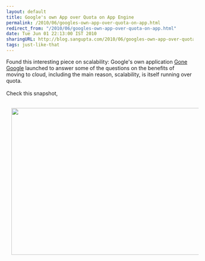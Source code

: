 ```yaml
---
layout: default
title: Google's own App over Quota on App Engine
permalink: /2010/06/googles-own-app-over-quota-on-app.html
redirect_from: "/2010/06/googles-own-app-over-quota-on-app.html"
date: Tue Jun 01 22:13:00 IST 2010
sharingURL: http://blog.sangupta.com/2010/06/googles-own-app-over-quota-on-app.html
tags: just-like-that
---
```

Found this interesting piece on scalability: Google's own application 
<a href="http://www.gonegoogle.com/">Gone Google</a> launched to answer some of the questions on the benefits of moving to cloud, including the main reason, scalability, is itself running over quota.
<br>
<br>Check this snapshot,
<br>
<br>
<div class="separator" style="border-bottom: medium none; border-left: medium none; border-right: medium none; border-top: medium none; clear: both; text-align: center;">
    <a href="http://1.bp.blogspot.com/_Igofzvi0TDM/TAU4WmC61kI/AAAAAAAAFZw/pRHeLwTypSs/s1600/GoneGoogle.jpg" imageanchor="1" style="cssfloat: left; margin-left: 1em; margin-right: 1em;"><img border="0" gu="true" height="395" src="http://1.bp.blogspot.com/_Igofzvi0TDM/TAU4WmC61kI/AAAAAAAAFZw/pRHeLwTypSs/s640/GoneGoogle.jpg" width="640"></a>
</div>
